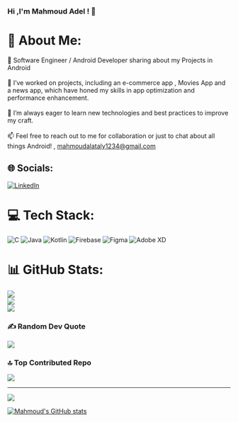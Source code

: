  ### Hi ,I'm Mahmoud Adel !  👋



# 💫 About Me:
🔭  Software Engineer / Android Developer  sharing about my Projects in Android <br><br>🚀 I’ve worked on  projects, including an e-commerce app , Movies App  and a news app, which have honed my skills in app optimization and performance enhancement.<br><br>🌱  I’m always eager to learn new technologies and best practices to improve my craft. <br><br>📫 Feel free to reach out to me for collaboration or just to chat about all things Android! ,  mahmoudalataly1234@gmail.com


## 🌐 Socials:
[![LinkedIn](https://img.shields.io/badge/LinkedIn-%230077B5.svg?logo=linkedin&logoColor=white)](https://linkedin.com/in/www.linkedin.com/in/mahmoud-adel-bb54522a9) 

# 💻 Tech Stack:
![C](https://img.shields.io/badge/c-%2300599C.svg?style=for-the-badge&logo=c&logoColor=white) ![Java](https://img.shields.io/badge/java-%23ED8B00.svg?style=for-the-badge&logo=openjdk&logoColor=white) ![Kotlin](https://img.shields.io/badge/kotlin-%237F52FF.svg?style=for-the-badge&logo=kotlin&logoColor=white) ![Firebase](https://img.shields.io/badge/firebase-%23039BE5.svg?style=for-the-badge&logo=firebase) ![Figma](https://img.shields.io/badge/figma-%23F24E1E.svg?style=for-the-badge&logo=figma&logoColor=white) ![Adobe XD](https://img.shields.io/badge/Adobe%20XD-470137?style=for-the-badge&logo=Adobe%20XD&logoColor=#FF61F6)
# 📊 GitHub Stats:
![](https://github-readme-stats.vercel.app/api?username=Malekel3alamy&theme=dark&hide_border=false&include_all_commits=false&count_private=false)<br/>
![](https://github-readme-streak-stats.herokuapp.com/?user=Malekel3alamy&theme=dark&hide_border=false)<br/>
![](https://github-readme-stats.vercel.app/api/top-langs/?username=Malekel3alamy&theme=dark&hide_border=false&include_all_commits=false&count_private=false&layout=compact)

### ✍️ Random Dev Quote
![](https://quotes-github-readme.vercel.app/api?type=horizontal&theme=radical)

### 🔝 Top Contributed Repo
![](https://github-contributor-stats.vercel.app/api?username=Malekel3alamy&limit=5&theme=dark&combine_all_yearly_contributions=true)

---
[![](https://visitcount.itsvg.in/api?id=Malekel3alamy&icon=0&color=0)](https://visitcount.itsvg.in)

<!-- Proudly created with GPRM ( https://gprm.itsvg.in ) -->

[![Mahmoud's GitHub stats](https://github-readme-stats.vercel.app/api?username=Malekel3alamy&count_private=true&show_icons=true&theme=radical&hide=contribs)](https://github.com/anuraghazra/github-readme-stats)


<!--
**Malekel3alamy/Malekel3alamy** is a ✨ _special_ ✨ repository because its `README.md` (this file) appears on your GitHub profile.

Here are some ideas to get you started:

- 🔭 I’m currently working on ...
- 🌱 I’m currently learning ...
- 👯 I’m looking to collaborate on ...
- 🤔 I’m looking for help with ...
- 💬 Ask me about ...
- 📫 How to reach me: ...
- 😄 Pronouns: ...
- ⚡ Fun fact: ...
-->
